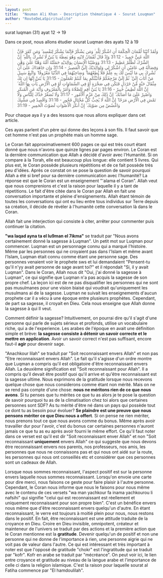 ```yaml
---
layout: post
title:  "Nouman Ali Khan - Description thématique 4 - Sourat Louqman"
author: "RouteDeLaSpiritualité"
---
```


surat luqman (31) ayat 12 -> 19

Dans ce post, nous allons étudier sourat Luqman des ayats 12 à 19
> وَلَقَدْ آتَيْنَا لُقْمَانَ الْحِكْمَةَ أَنِ اشْكُرْ لِلَّهِ ۚ وَمَن يَشْكُرْ فَإِنَّمَا يَشْكُرُ لِنَفْسِهِ ۖ وَمَن كَفَرَ فَإِنَّ اللَّهَ غَنِيٌّ حَمِيدٌ - 31:12
وَإِذْ قَالَ لُقْمَانُ لِابْنِهِ وَهُوَ يَعِظُهُ يَا بُنَيَّ لَا تُشْرِكْ بِاللَّهِ ۖ إِنَّ الشِّرْكَ لَظُلْمٌ عَظِيمٌ - 31:13
وَوَصَّيْنَا الْإِنسَانَ بِوَالِدَيْهِ حَمَلَتْهُ أُمُّهُ وَهْنًا عَلَىٰ وَهْنٍ وَفِصَالُهُ فِي عَامَيْنِ أَنِ اشْكُرْ لِي وَلِوَالِدَيْكَ إِلَيَّ الْمَصِيرُ - 31:14
وَإِن جَاهَدَاكَ عَلَىٰ أَن تُشْرِكَ بِي مَا لَيْسَ لَكَ بِهِ عِلْمٌ فَلَا تُطِعْهُمَا ۖ وَصَاحِبْهُمَا فِي الدُّنْيَا مَعْرُوفًا ۖ وَاتَّبِعْ سَبِيلَ مَنْ أَنَابَ إِلَيَّ ۚ ثُمَّ إِلَيَّ مَرْجِعُكُمْ فَأُنَبِّئُكُم بِمَا كُنتُمْ تَعْمَلُونَ - 31:15
يَا بُنَيَّ إِنَّهَا إِن تَكُ مِثْقَالَ حَبَّةٍ مِّنْ خَرْدَلٍ فَتَكُن فِي صَخْرَةٍ أَوْ فِي السَّمَاوَاتِ أَوْ فِي الْأَرْضِ يَأْتِ بِهَا اللَّهُ ۚ إِنَّ اللَّهَ لَطِيفٌ خَبِيرٌ - 31:16
يَا بُنَيَّ أَقِمِ الصَّلَاةَ وَأْمُرْ بِالْمَعْرُوفِ وَانْهَ عَنِ الْمُنكَرِ وَاصْبِرْ عَلَىٰ مَا أَصَابَكَ ۖ إِنَّ ذَٰلِكَ مِنْ عَزْمِ الْأُمُورِ - 31:17
وَلَا تُصَعِّرْ خَدَّكَ لِلنَّاسِ وَلَا تَمْشِ فِي الْأَرْضِ مَرَحًا ۖ إِنَّ اللَّهَ لَا يُحِبُّ كُلَّ مُخْتَالٍ فَخُورٍ - 31:18
وَاقْصِدْ فِي مَشْيِكَ وَاغْضُضْ مِن صَوْتِكَ ۚ إِنَّ أَنكَرَ الْأَصْوَاتِ لَصَوْتُ الْحَمِيرِ - 31:19

Pour chaque aya il y a des lessons que nous allons expliquer dans cet article.

Ces ayas parlent d'un père qui donne des leçons à son fils. Il faut savoir que cet homme n'est pas un prophète mais un homme sage.

Le Coran fait approximativement 600 pages ce qui est très court étant donné que nous n'avons que quinze lignes par pages environ. Le Coran est la dernière communication que Allah a décidé d'avoir avec l'Humanité. Si on compare à la Torah, elle est beaucoup plus longue: elle contient 5 livres. Qui plus est, le Coran possède plusieurs répétitions et de ce fait possède très peu d'idées. Après ce constat on se pose la question de savoir pourquoi Allah a été si bref pour sa dernière communication avec l'humanité? La réponse est que le Coran est un enseignement "'alama el Coran". Allah veut que nous comprenions et c'est la raison pour laquelle il y a tant de répetitions. Le fait d'être citée dans le Coran par Allah en fait une conversation importante et pleine d'ensignements. Allah étant témoin de toutes les conversations qui ont eu  lieu entre tous individus sur Terre depuis sa création, il décide de révéler à l'humanité cette conversation là dans le Coran.


Allah fait une interjection qui consiste à citer, arrêter pour commenter puis continuer la citation.

**"wa laqad ayna ta el lu9man el 7ikma"** se traduit par "Nous avons certainement donné la sagesse à Luqman". Un petit mot sur Luqman pour commencer. Luqman est un personnage connu qui a marqué l'histoire. Même par les personnes qui ne croyaient pas dans l'Islam et même avant l'Islam, Luqman était connu comme étant une personne sage. Des personnes venaient voir le prophete sws et lui demandaient "Pensent-tu qu'il n'yy avait personne de sage avant toi?" et il répondait "Si, il y avait Luqman". Dans le Coran, Allah nous dit "Oui, j'ai donné la sagesse à Luqman", ce qui signifie que Luqman n'a pas acquis la sagesse de son propre chef. La leçon ici est de ne pas disqualifier les personnes qui ne sont pas musulmanes pour une vision biaisé qui voudrait qu'uniquement les musulmans ai de la sagesse. Luqman ne suivait les enseignements d'aucun prophete car il a vécu à une époque entre plusieurs prophètes. Cependant, de part sa sagesse, il croyait en Dieu. Cela nous enseigne que Allah donne la sagesse à qui Il veut. 

Comment définir la sagesse? Intuitivement, on pourrai dire qu'il s'agit d'une personne qui parle de sujets sérieux et profonds, utilise un vocabulaire riche, qui a de l'experience. Les arabes de l'époque en avait une définition simple et brève: **la sagesse consiste à détenir un savoir correcte et le mettre en application**. Avoir un savoir correct n'est pas suffisant, encore faut-il **agir** pour devenir sage.

"Anachkour lilah" se traduit par "Soit reconnaissant envers Allah" et non pas "Etre reconnaissant envers Allah". Le fait qu'il s'agisse d'un ordre montre que Luqman a compris qu'il est obligatoire d'être reconnaissant envers Allah. La deuxième signification est "Soit reconnaissant pour Allah". Il a compris qu'il devait être positif quoi qu'il arrive et qu'être reconnaissant est la sagesse ultime. Nous exprimons de la gratitude lorsque nous recevons quelque chose que nous considerons comme étant non mérité. Mais on ne se rend pas compte d'une chose: **nous ne méritons rien de ce que nous avons**. Si tu penses que tu mérites ce que tu as alors je te pose la question de savoir pourquoi tu as de la climatisation chez toi alors que certaines personnes sont SDF? As tu mérité d'être né dans un pays qui possède tout ce dont tu as besoin pour évoluer? **Se plaindre est une preuve que nous pensons mériter ce que Dieu nous a offert**. Si on pense ne rien mériter, nous prenons tout ce que nous avons comme du bonus. Même après avoir travailler dur pour l'avoir, c'est du bonus car certaines personnes n'auront jamais ce que tu as eu après avoir fourni le même effort. Ce qu'il faut noter dans ce verset est qu'il est dir "Soit reconnaissant enver Allah" et non "Soit reconnaissant **uniquement** envers Allah" ce qui suggeste que nous devons être reconnaissant envers nos parents, nos professeurs, nos amis, les personnes que nous ne connaissons pas et qui nous ont aidé sur la route, les personnes qui nous ont conseillés etc et considérer que ces personnes sont un cadeaux de Allah.

Lorsque nous sommes reconnaissant, l'aspect positif est sur la personne envers laquelle nous sommes reconnaissant. Lorsqu'on envoie une carte pour dire merci, nous faisons ce geste pour faire plaisir à l'autre personne. Cependant, le Coran nous informe que nous le faisons pour nous même avec le contenu de ces versets "wa man yachkour fa inama yachkourou li nafsihi" qui signifie "celui qui est reconnaissant est réellement et uniquement reconnaissant pour son propre bien". C'est un bénéfice envers nous même que d'être reconnaissant envers quelqu'un d'autre. En étant reconnaissant, le verre est toujours à moitié plein pour nous, nous restons dans le positif. En fait, être reconnaissant est une attitude traduite de la croyance en Dieu. Croire en Dieu invisible, omnipotent, créateur et mainteneur de l'univers se traduit par des actions et la première action que le Coran mentionne est la **gratitude**. Devenir quelqu'un de positif et non une personne qui ne donne de l'importance à rien, une personne aigrie qui ne voit pas de valeur dans l'autre. Ce qui est intéressant et très important à noter est que l'opposé de gratitude "chokr" est l'ingratitude qui se traduit par "kofr". Kofr en arabe se traduit par "mécréance". On peut voir ici, le lien entre croyance et gratitude au niveau de la langue arabe et l'importance de celle ci dans la religion islamique. C'est la raison pour laquelle sourat al Fatiha commence par "El hamdoulilah".